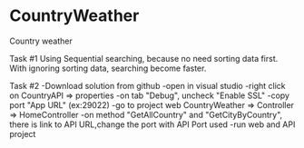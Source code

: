 # CountryWeather
Country weather


Task #1
Using Sequential searching, because no need sorting data first. With ignoring sorting data, searching become faster.


Task #2
-Download solution from github
-open in visual studio
-right click on CountryAPI => properties
-on tab "Debug", uncheck "Enable SSL"
-copy port "App URL" (ex:29022)
-go to project web CountryWeather => Controller => HomeController
-on method "GetAllCountry" and "GetCityByCountry", there is link to API URL,change the port with API Port used
-run web and API project
